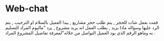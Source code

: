 # Web-chat

قمت بعمل شات للحجز , يتم طلب حجز مشاريع , يبدا العميل بالسلام او الترحيب , يتم الرد عليها وسؤاله ماذا يريد , يطلب العمل انه يريد مشروع , يرد "ماليوم المراد التسليم به وماهو الرقم الذي يود العميل التواصل من خلاله"لمعرفة تفاضيل المشروع المراد .

